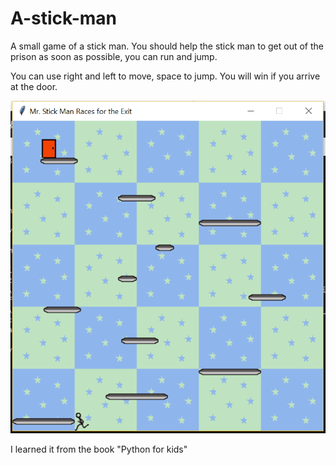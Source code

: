 # A-stick-man
A small game of a stick man. You should help the stick man to get out of the prison as soon as possible, you can run and jump.

You can use right and left to move, space to jump. You will win if you arrive at the door.

![Game](/stickman.PNG)

I learned it from the book "Python for kids"

